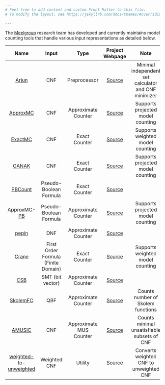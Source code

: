 ```yaml
---
# Feel free to add content and custom Front Matter to this file.
# To modify the layout, see https://jekyllrb.com/docs/themes/#overriding-theme-defaults

---
```


The [Meelgroup](https://meelgroup.github.io/) research team has developed and currently maintains model counting tools that handle various input representations as detailed below.


| Name              | Input             | Type                  | Project Webpage                                       | Note      |
|:---:                |:---:                | :---:                   |:---:                                                    |:---:        | 
| [<span class="special-font">Arjun</span>](https://github.com/meelgroup/arjun/)           | CNF               | Preprocessor          | [Source](https://github.com/meelgroup/arjun/)         | Minimal independent set calculator and CNF minimizer          |
| [<span class="special-font">ApproxMC</span>](https://github.com/meelgroup/approxmc/)        | CNF               | Approximate Counter   | [Source](https://github.com/meelgroup/approxmc/)      | Supports projected model counting |
| [<span class="special-font">ExactMC</span>](https://github.com/meelgroup/KCBox) | CNF | Exact Counter       | [Source](https://github.com/meelgroup/KCBox)      | Supports weighted model counting          |
| [<span class="special-font">GANAK</span>](https://github.com/meelgroup/ganak/)           | CNF               | Exact Counter         | [Source](https://github.com/meelgroup/ganak/)         | Supports projected model counting |
| [<span class="special-font">PBCount</span>](https://github.com/grab/pbcount)         | Pseudo-Boolean Formula   | Exact Counter         | [Source](https://github.com/grab/pbcount)       |           |
| [<span class="special-font">ApproxMC-PB</span>](https://github.com/meelgroup/approxmcpb/)     | Pseudo-Boolean Formula    | Approximate Counter   | [Source](https://github.com/meelgroup/approxmcpb/)    | Supports projected model counting |
| [<span class="special-font">pepin</span>](https://github.com/meelgroup/pepin/)           | DNF               | Approximate Counter   | [Source](https://github.com/meelgroup/pepin/)         |            |
| [<span class="special-font">Crane</span>](https://github.com/dilkas/crane) | First Order Formula (Finite Domain) | Exact Counter       | [Source](https://github.com/dilkas/crane)      | Supports weighted model counting          |
| [<span class="special-font">CSB</span>](https://github.com/meelgroup/csb/)             | SMT (bit vector)               | Approximate Counter   | [Source](https://github.com/meelgroup/csb/)           |          |
| [<span class="special-font">SkolemFC</span>](https://github.com/meelgroup/skolemfc/)        | QBF               | Approximate Counter    | [Source](https://github.com/meelgroup/skolemfc/)      |  Counts number of Skolem functions |
| [<span class="special-font">AMUSIC</span>](https://github.com/jar-ben/amusic) | CNF | Approximate MUS Counter       | [Source](https://github.com/jar-ben/amusic)      | Counts minimal unsatisfiable subsets of CNF          |
| [<span class="special-font">weighted-to-unweighted</span>](https://github.com/meelgroup/weighted-to-unweighted) | Weighted CNF | Utility               | [Source](https://github.com/meelgroup/weighted-to-unweighted)      | Converts weighted CNF to unweighted CNF          |
